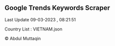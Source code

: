 

## Google Trends Keywords Scraper 
 
Last Update 09-03-2023 , 08:21:51

Country List :
VIETNAM.json



© Abdul Muttaqin 
